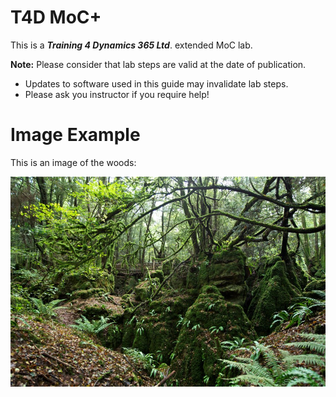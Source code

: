 # T4D MoC+

This is a _**Training 4 Dynamics 365 Ltd**_. extended MoC lab.

__Note:__ Please consider that lab steps are valid at the date of publication. 
* Updates to software used in this guide may invalidate lab steps. 
* Please ask you instructor if you require help!


# Image Example

This is an image of the woods: 

![Image of the Woods](https://raw.githubusercontent.com/JamieElls/MB-210-Dynamics365forSales/jamie-testing/Allfiles/Resources/LAB%5BMB-210%5D_T4D_README/woods.jpg)

